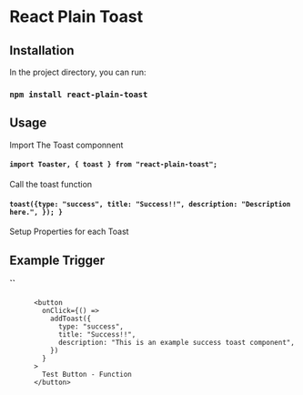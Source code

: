 # React Plain Toast

## Installation

In the project directory, you can run:

### `npm install react-plain-toast`

## Usage

Import The Toast componnent

#### `import Toaster, { toast } from "react-plain-toast";`

Call the toast function

#### `toast({type: "success", title: "Success!!", description: "Description here.", }); }`

Setup Properties for each Toast

## Example Trigger

#### ``

          <button
            onClick={() =>
              addToast({
                type: "success",
                title: "Success!!",
                description: "This is an example success toast component",
              })
            }
          >
            Test Button - Function
          </button>
